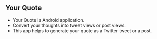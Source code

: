 ## Your Quote

- Your Quote is Android application. 
- Convert your thoughts into tweet views or post views.
- This app helps to generate your quote as a Twitter tweet or a post.